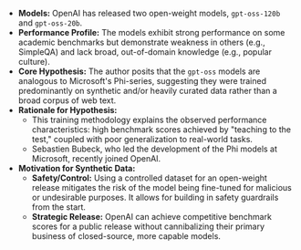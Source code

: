 *   **Models:** OpenAI has released two open-weight models, `gpt-oss-120b` and `gpt-oss-20b`.
*   **Performance Profile:** The models exhibit strong performance on some academic benchmarks but demonstrate weakness in others (e.g., SimpleQA) and lack broad, out-of-domain knowledge (e.g., popular culture).
*   **Core Hypothesis:** The author posits that the `gpt-oss` models are analogous to Microsoft's Phi-series, suggesting they were trained predominantly on synthetic and/or heavily curated data rather than a broad corpus of web text.
*   **Rationale for Hypothesis:**
    *   This training methodology explains the observed performance characteristics: high benchmark scores achieved by "teaching to the test," coupled with poor generalization to real-world tasks.
    *   Sebastien Bubeck, who led the development of the Phi models at Microsoft, recently joined OpenAI.
*   **Motivation for Synthetic Data:**
    *   **Safety/Control:** Using a controlled dataset for an open-weight release mitigates the risk of the model being fine-tuned for malicious or undesirable purposes. It allows for building in safety guardrails from the start.
    *   **Strategic Release:** OpenAI can achieve competitive benchmark scores for a public release without cannibalizing their primary business of closed-source, more capable models.

